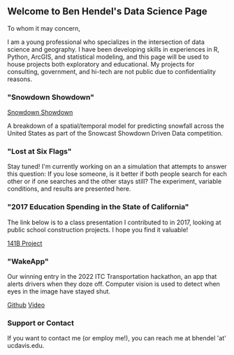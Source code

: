 ## Welcome to Ben Hendel's Data Science Page

To whom it may concern,

I am a young professional who specializes in the intersection of data science and geography. I have been developing skills in experiences in R, Python, ArcGIS, and statistical modeling, and this page will be used to house projects both exploratory and educational. My projects for consulting, government, and hi-tech are not public due to confidentiality reasons.

### "Snowdown Showdown"

<a href="Snowdown Showdown.pdf">Snowdown Showdown</a> 

A breakdown of a spatial/temporal model for predicting snowfall across the United States as part of the Snowcast Showdown Driven Data competition.

### "Lost at Six Flags"

Stay tuned! I'm currently working on an a simulation that attempts to answer this question: If you lose someone, is it better if both people search for each other or if one searches and the other stays still? The experiment, variable conditions, and results are presented here.

### "2017 Education Spending in the State of California"

The link below is to a class presentation I contributed to in 2017, looking at public school construction projects. I hope you find it valuable! 

<a href="Final_Presentation.html">141B Project</a> 

### "WakeApp"

Our winning entry in the 2022 ITC Transportation hackathon, an app that alerts drivers when they doze off. Computer vision is used to detect when eyes in the image have stayed shut.

<a href="https://github.com/Rtutorials/WakeApp-Backend">Github</a> 
<a href="https://youtu.be/fTslVKN8JVU">Video</a> 


### Support or Contact
 If you want to contact me (or employ me!), you can reach me at bhendel 'at' ucdavis.edu. 
 
